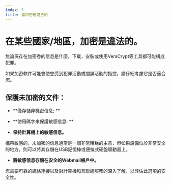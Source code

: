 ```yaml
---
index: 5
title: 當加密是違法的
---
```

# 在某些國家/地區，加密是違法的。

無論保存在加密卷的信息是什麼，下載，安裝或使用VeraCrypt等工具都可能構成犯罪。

如果加密軟件可能會使您受到犯罪活動或間諜活動的指控，請仔細考慮它是否適合您。

## 保護未加密的文件：

*   **僅存儲非機密信息; **

*   **使用碼字來保護敏感信息; **

*   **保持計算機上的敏感信息。**

攜帶敏感的，未加密的信息通常是一個非常糟糕的主意，但如果設備位於非常安全的地方，則可以將其存儲在USB記憶棒或便攜式硬盤驅動器上。

*   **將敏感信息存儲在安全的Webmail帳戶中。**

您需要可靠的網絡連接以及對計算機和互聯網服務的深入了解，以評估此選項的安全性。